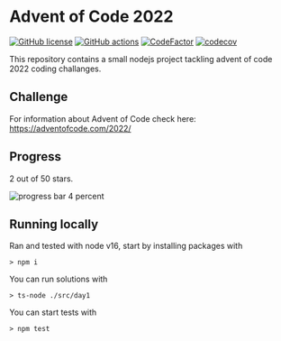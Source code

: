 # Advent of Code 2022

[![GitHub license](https://img.shields.io/badge/license-MIT-blue.svg)](https://github.com/cemusta/aoc-2022/blob/master/LICENSE)
[![GitHub actions](https://github.com/cemusta/aoc-2022/workflows/Node.js%20CI/badge.svg)](https://github.com/cemusta/aoc-2022/actions)
[![CodeFactor](https://www.codefactor.io/repository/github/cemusta/aoc-2022/badge)](https://www.codefactor.io/repository/github/cemusta/aoc-2022)
[![codecov](https://codecov.io/gh/cemusta/aoc-2022/branch/main/graph/badge.svg?token=V84jm3NSEZ)](https://codecov.io/gh/cemusta/aoc-2022)

This repository contains a small nodejs project tackling advent of code 2022 coding challanges.

## Challenge

For information about Advent of Code check here: <https://adventofcode.com/2022/>

## Progress

2 out of 50 stars.

![progress bar 4 percent](https://progress-bar.dev/4)

## Running locally

Ran and tested with node v16, start by installing packages with

`> npm i`

You can run solutions with

`> ts-node ./src/day1`

You can start tests with

`> npm test`
